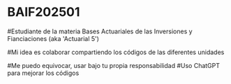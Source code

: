# BAIF202501

#Estudiante de la materia Bases Actuariales de las Inversiones y Fianciaciones (aka 'Actuarial 5')

#Mi idea es colaborar compartiendo los códigos de las diferentes unidades

#Me puedo equivocar, usar bajo tu propia responsabilidad
#Uso ChatGPT para mejorar los códigos
